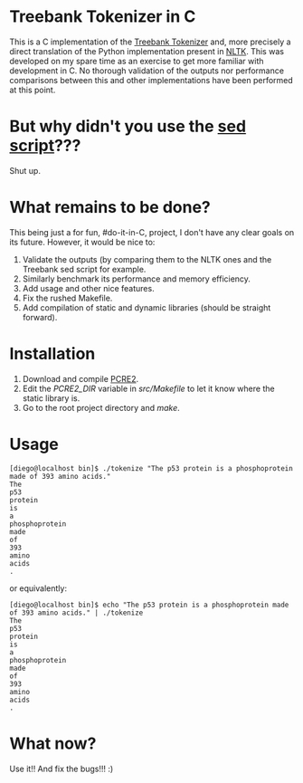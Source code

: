 # Treebank Tokenizer in C

This is a C implementation of the [Treebank Tokenizer](https://www.cis.upenn.edu/~treebank/tokenization.html) and, more precisely a direct translation of the Python implementation present in [NLTK](http://www.nltk.org/_modules/nltk/tokenize/treebank.html). This was developed on my spare time as an exercise to get more familiar with development in C. No thorough validation of the outputs nor performance comparisons between this and other implementations have been performed at this point.

# But why didn't you use the [sed script](https://www.cis.upenn.edu/~treebank/tokenizer.sed)???

Shut up.

# What remains to be done?

This being just a for fun, \#do-it-in-C, project, I don't have any clear goals on its future. However, it would be nice to:

1. Validate the outputs (by comparing them to the NLTK ones and the Treebank sed script for example.
2. Similarly benchmark its performance and memory efficiency.
3. Add usage and other nice features.
4. Fix the rushed Makefile.
5. Add compilation of static and dynamic libraries (should be straight forward).

# Installation

1. Download and compile [PCRE2](http://www.pcre.org/current/doc/html/pcre2.html).
2. Edit the *PCRE2_DIR* variable in *src/Makefile* to let it know where the static library is.
3. Go to the root project directory and *make*.

# Usage

```
[diego@localhost bin]$ ./tokenize "The p53 protein is a phosphoprotein made of 393 amino acids."
The
p53
protein
is
a
phosphoprotein
made
of
393
amino
acids
.
```
or equivalently:
```
[diego@localhost bin]$ echo "The p53 protein is a phosphoprotein made of 393 amino acids." | ./tokenize 
The
p53
protein
is
a
phosphoprotein
made
of
393
amino
acids
.
```

# What now?

Use it!! And fix the bugs!!! :)
